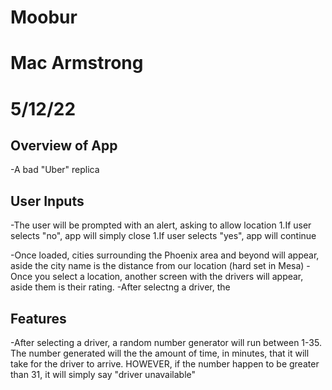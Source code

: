 # Moobur
# Mac Armstrong
# 5/12/22

## Overview of App

-A bad "Uber" replica

## User Inputs

-The user will be prompted with an alert, asking to allow location
	1.If user selects "no", app will simply close
	1.If user selects "yes", app will continue 

-Once loaded, cities surrounding the Phoenix area and beyond will appear, aside the city name is the distance from our location (hard set in Mesa)
-Once you select a location, another screen with the drivers will appear, aside them is their rating. 
-After selectng a driver, the 

## Features

-After selecting a driver, a random number generator will run between 1-35. 
The number generated will the the amount of time, in minutes, that it will take for the driver to arrive.
HOWEVER, if the number happen to be greater than 31, it will simply say "driver unavailable" 

